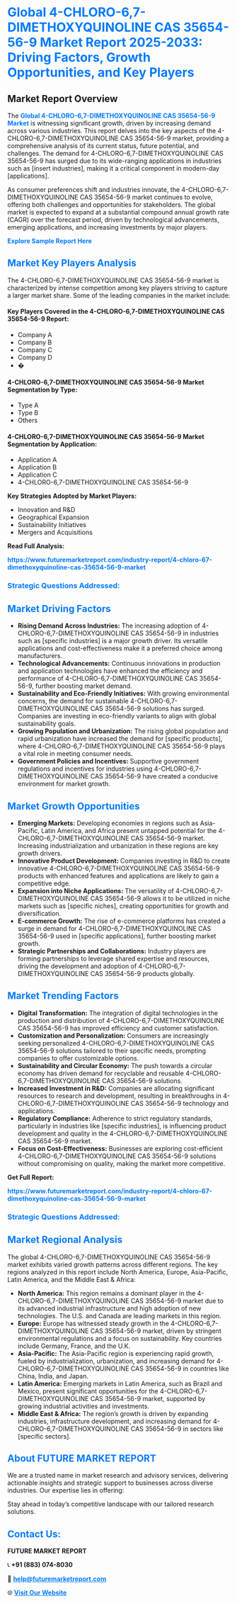 <h1 style="color: #007BFF;">Global 4-CHLORO-6,7-DIMETHOXYQUINOLINE CAS 35654-56-9 Market Report 2025-2033: Driving Factors, Growth Opportunities, and Key Players</h1>

<section id="overview">
<h2>Market Report Overview</h2>
<p>The <a href="https://www.futuremarketreport.com/industry-report/4-chloro-67-dimethoxyquinoline-cas-35654-56-9-market" style="color: #007BFF; text-decoration: none;"><strong>Global 4-CHLORO-6,7-DIMETHOXYQUINOLINE CAS 35654-56-9 Market</strong></a> is witnessing significant growth, driven by increasing demand across various industries. This report delves into the key aspects of the 4-CHLORO-6,7-DIMETHOXYQUINOLINE CAS 35654-56-9 market, providing a comprehensive analysis of its current status, future potential, and challenges. The demand for 4-CHLORO-6,7-DIMETHOXYQUINOLINE CAS 35654-56-9 has surged due to its wide-ranging applications in industries such as [insert industries], making it a critical component in modern-day [applications].</p>
<p>As consumer preferences shift and industries innovate, the 4-CHLORO-6,7-DIMETHOXYQUINOLINE CAS 35654-56-9 market continues to evolve, offering both challenges and opportunities for stakeholders. The global market is expected to expand at a substantial compound annual growth rate (CAGR) over the forecast period, driven by technological advancements, emerging applications, and increasing investments by major players.</p>
</section>

<section id="overview">
<p><a href="https://www.futuremarketreport.com/request-sample/reportId=111704" style="color: #007BFF; text-decoration: none;"><strong>Explore Sample Report Here</strong></a></p>
</section>

<section id="key-players">
<h2 style="color: #007BFF;">Market Key Players Analysis</h2>
<p>The 4-CHLORO-6,7-DIMETHOXYQUINOLINE CAS 35654-56-9 market is characterized by intense competition among key players striving to capture a larger market share. Some of the leading companies in the market include:</p>
<h4>Key Players Covered in the 4-CHLORO-6,7-DIMETHOXYQUINOLINE CAS 35654-56-9 Report:</h4>
<ul><li>Company A</li><li>Company B</li><li>Company C</li><li>Company D</li><li>�</li></ul>
<h4>4-CHLORO-6,7-DIMETHOXYQUINOLINE CAS 35654-56-9 Market Segmentation by Type:</h4>
<ul><li>Type A</li><li>Type B</li><li>Others</li></ul>

<h4>4-CHLORO-6,7-DIMETHOXYQUINOLINE CAS 35654-56-9 Market Segmentation by Application:</h4>
<ul><li>Application A</li><li>Application B</li><li>Application C</li><li>4-CHLORO-6,7-DIMETHOXYQUINOLINE CAS 35654-56-9</li></ul>
<p><strong>Key Strategies Adopted by Market Players:</strong></p>
<ul>
<li>Innovation and R&D</li>
<li>Geographical Expansion</li>
<li>Sustainability Initiatives</li>
<li>Mergers and Acquisitions</li>
</ul>
</section>

<section>
<p><strong>Read Full Analysis: </strong></p><a href="https://www.futuremarketreport.com/industry-report/4-chloro-67-dimethoxyquinoline-cas-35654-56-9-market" style="color: #007BFF; text-decoration: none;"><strong>https://www.futuremarketreport.com/industry-report/4-chloro-67-dimethoxyquinoline-cas-35654-56-9-market</strong></a>
<h3 style="color: #007BFF;">Strategic Questions Addressed:</h3>
</section>

<section id="driving-factors">
<h2 style="color: #007BFF;">Market Driving Factors</h2>
<ul>
<li><strong>Rising Demand Across Industries:</strong> The increasing adoption of 4-CHLORO-6,7-DIMETHOXYQUINOLINE CAS 35654-56-9 in industries such as [specific industries] is a major growth driver. Its versatile applications and cost-effectiveness make it a preferred choice among manufacturers.</li>
<li><strong>Technological Advancements:</strong> Continuous innovations in production and application technologies have enhanced the efficiency and performance of 4-CHLORO-6,7-DIMETHOXYQUINOLINE CAS 35654-56-9, further boosting market demand.</li>
<li><strong>Sustainability and Eco-Friendly Initiatives:</strong> With growing environmental concerns, the demand for sustainable 4-CHLORO-6,7-DIMETHOXYQUINOLINE CAS 35654-56-9 solutions has surged. Companies are investing in eco-friendly variants to align with global sustainability goals.</li>
<li><strong>Growing Population and Urbanization:</strong> The rising global population and rapid urbanization have increased the demand for [specific products], where 4-CHLORO-6,7-DIMETHOXYQUINOLINE CAS 35654-56-9 plays a vital role in meeting consumer needs.</li>
<li><strong>Government Policies and Incentives:</strong> Supportive government regulations and incentives for industries using 4-CHLORO-6,7-DIMETHOXYQUINOLINE CAS 35654-56-9 have created a conducive environment for market growth.</li>
</ul>
</section>

<section id="growth-opportunities">
<h2 style="color: #007BFF;">Market Growth Opportunities</h2>
<ul>
<li><strong>Emerging Markets:</strong> Developing economies in regions such as Asia-Pacific, Latin America, and Africa present untapped potential for the 4-CHLORO-6,7-DIMETHOXYQUINOLINE CAS 35654-56-9 market. Increasing industrialization and urbanization in these regions are key growth drivers.</li>
<li><strong>Innovative Product Development:</strong> Companies investing in R&D to create innovative 4-CHLORO-6,7-DIMETHOXYQUINOLINE CAS 35654-56-9 products with enhanced features and applications are likely to gain a competitive edge.</li>
<li><strong>Expansion into Niche Applications:</strong> The versatility of 4-CHLORO-6,7-DIMETHOXYQUINOLINE CAS 35654-56-9 allows it to be utilized in niche markets such as [specific niches], creating opportunities for growth and diversification.</li>
<li><strong>E-commerce Growth:</strong> The rise of e-commerce platforms has created a surge in demand for 4-CHLORO-6,7-DIMETHOXYQUINOLINE CAS 35654-56-9 used in [specific applications], further boosting market growth.</li>
<li><strong>Strategic Partnerships and Collaborations:</strong> Industry players are forming partnerships to leverage shared expertise and resources, driving the development and adoption of 4-CHLORO-6,7-DIMETHOXYQUINOLINE CAS 35654-56-9 products globally.</li>
</ul>
</section>

<section id="trending-factors">
<h2 style="color: #007BFF;">Market Trending Factors</h2>
<ul>
<li><strong>Digital Transformation:</strong> The integration of digital technologies in the production and distribution of 4-CHLORO-6,7-DIMETHOXYQUINOLINE CAS 35654-56-9 has improved efficiency and customer satisfaction.</li>
<li><strong>Customization and Personalization:</strong> Consumers are increasingly seeking personalized 4-CHLORO-6,7-DIMETHOXYQUINOLINE CAS 35654-56-9 solutions tailored to their specific needs, prompting companies to offer customizable options.</li>
<li><strong>Sustainability and Circular Economy:</strong> The push towards a circular economy has driven demand for recyclable and reusable 4-CHLORO-6,7-DIMETHOXYQUINOLINE CAS 35654-56-9 solutions.</li>
<li><strong>Increased Investment in R&D:</strong> Companies are allocating significant resources to research and development, resulting in breakthroughs in 4-CHLORO-6,7-DIMETHOXYQUINOLINE CAS 35654-56-9 technology and applications.</li>
<li><strong>Regulatory Compliance:</strong> Adherence to strict regulatory standards, particularly in industries like [specific industries], is influencing product development and quality in the 4-CHLORO-6,7-DIMETHOXYQUINOLINE CAS 35654-56-9 market.</li>
<li><strong>Focus on Cost-Effectiveness:</strong> Businesses are exploring cost-efficient 4-CHLORO-6,7-DIMETHOXYQUINOLINE CAS 35654-56-9 solutions without compromising on quality, making the market more competitive.</li>
</ul>
</section>

<section>
<p><strong>Get Full Report: </strong></p><a href="https://www.futuremarketreport.com/industry-report/4-chloro-67-dimethoxyquinoline-cas-35654-56-9-market" style="color: #007BFF; text-decoration: none;"><strong>https://www.futuremarketreport.com/industry-report/4-chloro-67-dimethoxyquinoline-cas-35654-56-9-market</strong></a>
<h3 style="color: #007BFF;">Strategic Questions Addressed:</h3>
</section>


<section id="regional-analysis">
<h2 style="color: #007BFF;">Market Regional Analysis</h2>
<p>The global 4-CHLORO-6,7-DIMETHOXYQUINOLINE CAS 35654-56-9 market exhibits varied growth patterns across different regions. The key regions analyzed in this report include North America, Europe, Asia-Pacific, Latin America, and the Middle East & Africa:</p>
<ul>
<li><strong>North America:</strong> This region remains a dominant player in the 4-CHLORO-6,7-DIMETHOXYQUINOLINE CAS 35654-56-9 market due to its advanced industrial infrastructure and high adoption of new technologies. The U.S. and Canada are leading markets in this region.</li>
<li><strong>Europe:</strong> Europe has witnessed steady growth in the 4-CHLORO-6,7-DIMETHOXYQUINOLINE CAS 35654-56-9 market, driven by stringent environmental regulations and a focus on sustainability. Key countries include Germany, France, and the U.K.</li>
<li><strong>Asia-Pacific:</strong> The Asia-Pacific region is experiencing rapid growth, fueled by industrialization, urbanization, and increasing demand for 4-CHLORO-6,7-DIMETHOXYQUINOLINE CAS 35654-56-9 in countries like China, India, and Japan.</li>
<li><strong>Latin America:</strong> Emerging markets in Latin America, such as Brazil and Mexico, present significant opportunities for the 4-CHLORO-6,7-DIMETHOXYQUINOLINE CAS 35654-56-9 market, supported by growing industrial activities and investments.</li>
<li><strong>Middle East & Africa:</strong> The region’s growth is driven by expanding industries, infrastructure development, and increasing demand for 4-CHLORO-6,7-DIMETHOXYQUINOLINE CAS 35654-56-9 in sectors like [specific sectors].</li>
</ul>
</section>

<footer>
<h2 style="color: #007BFF;">About FUTURE MARKET REPORT</h2>
<p>We are a trusted name in market research and advisory services, delivering actionable insights and strategic support to businesses across diverse industries. Our expertise lies in offering:</p>

<p>Stay ahead in today’s competitive landscape with our tailored research solutions.</p>

<h2 style="color: #007BFF;">Contact Us:</h2>
<p><strong>FUTURE MARKET REPORT</strong></p>
<p>📞 <strong>+91 (883) 074-8030</strong></p>
<p>📧 <strong><a href="mailto:help@futuremarketreport.com" style="color: #007BFF;">help@futuremarketreport.com</a></strong></p>
<p>🌐 <strong><a href="https://www.futuremarketreport.com/" style="color: #007BFF;">Visit Our Website</a></strong></p>
</footer>